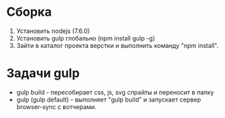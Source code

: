 Сборка
=====

1. Установить nodejs (7.6.0)
2. Установить gulp глобально (npm install gulp -g)
3. Зайти в каталог проекта верстки и выполнить команду "npm install".

Задачи gulp
============

* gulp build - пересобирает css, js, svg спрайты и переносит в папку
* gulp (gulp default) - выполняет "gulp build" и запускает сервер browser-sync с вотчерами.
